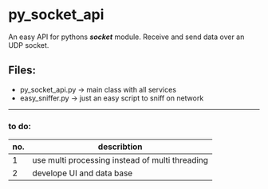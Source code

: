 # py_socket_api
An easy API for pythons **_socket_** module. Receive and send data over an UDP socket.
## Files:
+ py_socket_api.py -> main class with all services
+ easy_sniffer.py -> just an easy script to sniff on network
___
### to do:
no. | describtion
--- | ---
 1  | use multi processing instead of multi threading
 2  | develope UI and data base
